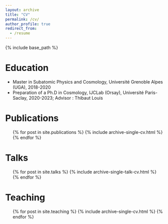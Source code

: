 ```yaml
---
layout: archive
title: "CV"
permalink: /cv/
author_profile: true
redirect_from:
  - /resume
---
```


{% include base_path %}

Education
======
* Master in Subatomic Physics and Cosmology, Université Grenoble Alpes (UGA), 2018-2020
* Preparation of a Ph.D in Cosmology, IJCLab (Orsay), Université Paris-Saclay, 2020-2023; Advisor : Thibaut Louis

Publications
======
  <ul>{% for post in site.publications %}
    {% include archive-single-cv.html %}
  {% endfor %}</ul>
  
Talks
======
  <ul>{% for post in site.talks %}
    {% include archive-single-talk-cv.html %}
  {% endfor %}</ul>
  
Teaching
======
  <ul>{% for post in site.teaching %}
    {% include archive-single-cv.html %}
  {% endfor %}</ul>
